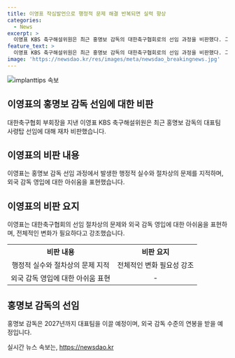 ```yaml
---
title: 이영표 작심발언으로 행정적 문제 해결 반복되면 실력 향상
categories:
  - News
excerpt: >
  이영표 KBS 축구해설위원은 최근 홍명보 감독의 대한축구협회로의 선임 과정을 비판했다. 그는 감독 선임 절차의 투명성과 전력강화위원회의 보안 문제를 지적하며, 외국인 감독을 뽑는 것에 대한 아쉬움을 표현했다. 이에 대한축구협회의 행정적 실수와 변화의 필요성을 강조했다. 또한, 홍 감독의 2027년까지의 계약과 연봉 수준에 대한 정보가 알려졌다.
feature_text: >
  이영표 KBS 축구해설위원은 최근 홍명보 감독의 대한축구협회로의 선임 과정을 비판했다. 그는 감독 선임 절차의 투명성과 전력강화위원회의 보안 문제를 지적하며, 외국인 감독을 뽑는 것에 대한 아쉬움을 표현했다. 이에 대한축구협회의 행정적 실수와 변화의 필요성을 강조했다. 또한, 홍 감독의 2027년까지의 계약과 연봉 수준에 대한 정보가 알려졌다.
image: 'https://newsdao.kr/res/images/meta/newsdao_breakingnews.jpg'
---
```


<p><img src="https://newsdao.kr/res/images/meta/newsdao_breakingnews.jpg" alt="implanttips 속보" /></p>

<h2 data-ke-size="size26">이영표의 홍명보 감독 선임에 대한 비판</h2>

<p data-ke-size="size16">대한축구협회 부회장을 지낸 이영표 KBS 축구해설위원은 최근 홍명보 감독의 대표팀 사령탑 선임에 대해 재차 비판했습니다.</p>

<h2 data-ke-size="size24">이영표의 비판 내용</h2>

<p data-ke-size="size16">이영표는 홍명보 감독 선임 과정에서 발생한 행정적 실수와 절차상의 문제를 지적하며, 외국 감독 영입에 대한 아쉬움을 표현했습니다.</p>

<h2 data-ke-size="size24">이영표의 비판 요지</h2>

<p data-ke-size="size16">이영표는 대한축구협회의 선임 절차상의 문제와 외국 감독 영입에 대한 아쉬움을 표현하며, 전체적인 변화가 필요하다고 강조했습니다.</p>

<table>
    <tr>
        <th style="text-align: center;">비판 내용</th>
        <th style="text-align: center;">비판 요지</th>
    </tr>
    <tr>
        <td style="text-align: center;">행정적 실수와 절차상의 문제 지적</td>
        <td style="text-align: center;">전체적인 변화 필요성 강조</td>
    </tr>
    <tr>
        <td style="text-align: center;">외국 감독 영입에 대한 아쉬움 표현</td>
        <td style="text-align: center;">-</td>
    </tr>
</table>

<h2 data-ke-size="size24">홍명보 감독의 선임</h2>

<p data-ke-size="size16">홍명보 감독은 2027년까지 대표팀을 이끌 예정이며, 외국 감독 수준의 연봉을 받을 예정입니다.</p>
실시간 뉴스 속보는, <a href="https://newsdao.kr" rel="dofollow">https://newsdao.kr</a>


